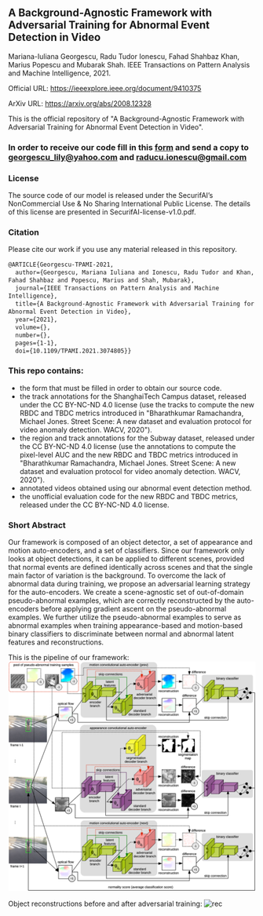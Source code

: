 ## A Background-Agnostic Framework with Adversarial Training for Abnormal Event Detection in Video
Mariana-Iuliana Georgescu, Radu Tudor Ionescu, Fahad Shahbaz Khan, Marius Popescu and Mubarak Shah.
IEEE Transactions on Pattern Analysis and Machine Intelligence, 2021.

Official URL: https://ieeexplore.ieee.org/document/9410375

ArXiv URL: https://arxiv.org/abs/2008.12328

This is the official repository of "A Background-Agnostic Framework with Adversarial Training for Abnormal Event Detection in Video".

### In order to receive our code fill in this [form](./SecurifAI-form-and-license-PAMI-2021.pdf) and send a copy to georgescu_lily@yahoo.com and raducu.ionescu@gmail.com

### License
The source code of our model is released under the SecurifAI’s NonCommercial Use & No Sharing International Public License. The details of this license are presented in SecurifAI-license-v1.0.pdf.

### Citation
Please cite our work if you use any material released in this repository.

```
@ARTICLE{Georgescu-TPAMI-2021, 
  author={Georgescu, Mariana Iuliana and Ionescu, Radu Tudor and Khan, Fahad Shahbaz and Popescu, Marius and Shah, Mubarak}, 
  journal={IEEE Transactions on Pattern Analysis and Machine Intelligence},  
  title={A Background-Agnostic Framework with Adversarial Training for Abnormal Event Detection in Video}, 
  year={2021},
  volume={},
  number={},
  pages={1-1},
  doi={10.1109/TPAMI.2021.3074805}}
```

### This repo contains: 
 - the form that must be filled in order to obtain our source code.
 - the track annotations for the ShanghaiTech Campus dataset, released under the CC BY-NC-ND 4.0 license (use the tracks to compute the new RBDC and TBDC metrics introduced in "Bharathkumar Ramachandra, Michael Jones. Street Scene: A new dataset and evaluation protocol for video anomaly detection. WACV, 2020").
 - the region and track annotations for the Subway dataset, released under the CC BY-NC-ND 4.0 license (use the annotations to compute the pixel-level AUC and the new RBDC and TBDC metrics introduced in "Bharathkumar Ramachandra, Michael Jones. Street Scene: A new dataset and evaluation protocol for video anomaly detection. WACV, 2020").
 - annotated videos obtained using our abnormal event detection method. 
 - the unofficial evaluation code for the new RBDC and TBDC metrics, released under the CC BY-NC-ND 4.0 license.

### Short Abstract 
Our framework is composed of an object detector, a set of appearance and motion auto-encoders, and a set of classifiers.
Since our framework only looks at object detections, it can be applied to different scenes, provided that normal 
events are defined identically across scenes and that the single main factor of variation is the background. 
To overcome the lack of abnormal data during training, we propose an adversarial learning strategy for the auto-encoders. 
We create a scene-agnostic set of out-of-domain pseudo-abnormal examples, which are correctly reconstructed 
by the auto-encoders before applying gradient ascent on the pseudo-abnormal examples. 
We further utilize the pseudo-abnormal examples to serve as abnormal examples when training appearance-based 
and motion-based binary classifiers to discriminate between normal and abnormal latent features and reconstructions.

This is the pipeline of our framework:
![pipeline](figs/Pipeline.png)

Object reconstructions before and after adversarial training:
![rec](figs/Prelim.png)
